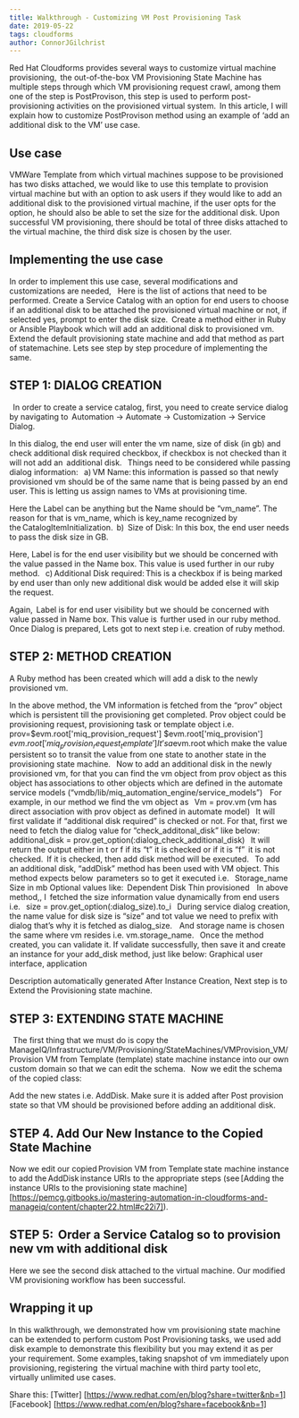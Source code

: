 ```yaml
---
title: Walkthrough - Customizing VM Post Provisioning Task 
date: 2019-05-22
tags: cloudforms
author: ConnorJGilchrist
---
```

 
Red Hat Cloudforms provides several ways to customize virtual machine provisioning,  the out-of-the-box VM Provisioning State Machine has multiple steps through which VM provisioning request crawl, among them one of the step is PostProvison, this step is used to perform post-provisioning activities on the provisioned virtual system.  In this article, I will explain how to customize PostProvison method using an example of ‘add an additional disk to the VM’ use case.  

## Use case ##

VMWare Template from which virtual machines suppose to be provisioned has two disks attached, we would like to use this template to provision virtual machine but with an option to ask users if they would like to add an additional disk to the provisioned virtual machine, if the user opts for the option, he should also be able to set the size for the additional disk.
Upon successful VM provisioning, there should be total of three disks attached to the virtual machine, the third disk size is chosen by the user.

## Implementing the use case ##

In order to implement this use case, several modifications and customizations are needed,    Here is the list of actions that need to be performed.
Create a Service Catalog with an option for end users to choose if an additional disk to be attached the provisioned virtual machine or not, if selected yes, prompt to enter the disk size.  
Create a method either in Ruby or Ansible Playbook which will add an additional disk to provisioned vm.
Extend the default provisioning state machine and add that method as part of statemachine.
Lets see step by step procedure of implementing the same.
  
## STEP 1: DIALOG CREATION ##
  
In order to create a service catalog, first, you need to create service dialog by navigating to  Automation -> Automate -> Customization -> Service Dialog.

In this dialog, the end user will enter the vm name, size of disk (in gb) and check additional disk required checkbox, if checkbox is not checked than it will not add an  additional disk.
  
Things need to be considered while passing dialog information:
  
a) VM Name: this information is passed so that newly provisioned vm should be of the same name that is being passed by an end user. This is letting us assign names to VMs at provisioning time.

Here the Label can be anything but the Name should be “vm_name”. The reason for that is vm_name, which is key_name recognized by the CatalogItemInitialization.
 b)  Size of Disk: In this box, the end user needs to pass the disk size in GB.

Here, Label is for the end user visibility but we should be concerned with the value passed in the Name box. This value is used further in our ruby method.
  
c) Additional Disk required: This is a checkbox if is being marked by end user than only new additional disk would be added else it will skip the request.

Again,  Label is for end user visibility but we should be concerned with value passed in Name box. This value is  further used in our ruby method.
  
Once Dialog is prepared, Lets got to next step i.e. creation of ruby method.
  
## STEP 2: METHOD CREATION ##

A Ruby method has been created which will add a disk to the newly provisioned vm.

In the above method, the VM information is fetched from the “prov” object which is persistent till the provisioning get completed. Prov object could be provisioning request, provisioning task or template object i.e.
  
prov=$evm.root['miq_provision_request'] $evm.root['miq_provision'] $evm.root['miq_provision_request_template']
  
It’s a $evm.root which make the value persistent so to transit the value from one state to another state in the provisioning state machine.
  
Now to add an additional disk in the newly provisioned vm, for that you can find the vm object from prov object as this object has associations to other objects which are defined in the automate service models (“vmdb/lib/miq_automation_engine/service_models”)  
  
For example, in our method we find the vm object as
  
Vm = prov.vm (vm has direct association with prov object as defined in automate model)
  
It will first validate if “additional disk required” is checked or not. For that, first we need to fetch the dialog value for “check_additonal_disk” like below:
  
additional_disk = prov.get_option(:dialog_check_additional_disk)
  
It will return the output either in t or f if its “t” it is checked or if it is “f”  it is not checked.
 If it is checked, then add disk method will be executed.
  
To add an additional disk, “addDisk” method has been used with VM object. This method expects below  parameters so to get it executed i.e.
  
Storage_name
Size in mb
Optional values like:  
Dependent Disk
Thin provisioned  
  
In above method,, I  fetched the size information value dynamically from end users i.e.
  
size = prov.get_option(:dialog_size).to_i
  
During service dialog creation, the name value for disk size is “size” and tot value we need to prefix with dialog that’s why it is fetched as dialog_size.  
  
And storage name is chosen the same where vm resides i.e. vm.storage_name.
  
Once the method created, you can validate it. If validate successfully, then save it and create an instance for your add_disk method, just like below:
Graphical user interface, application

Description automatically generated
After Instance Creation, Next step is to Extend the Provisioning state machine.
  
## STEP 3: EXTENDING STATE MACHINE ##
  
The first thing that we must do is copy the ManageIQ/Infrastructure/VM/Provisioning/StateMachines/VMProvision_VM/Provision VM from Template (template) state machine instance into our own custom domain so that we can edit the schema.
  
Now we edit the schema of the copied class:

Add the new states i.e. AddDisk. Make sure it is added after Post provision state so that VM should be provisioned before adding an additional disk.

## STEP 4. Add Our New Instance to the Copied State Machine ##

Now we edit our copied Provision VM from Template state machine instance to add the AddDisk instance URIs to the appropriate steps (see [Adding the instance URIs to the provisioning state machine] [https://pemcg.gitbooks.io/mastering-automation-in-cloudforms-and-manageiq/content/chapter22.html#c22i7]).

## STEP 5:  Order a Service Catalog so to provision new vm with additional disk ##

Here we see the second disk attached to the virtual machine. Our modified VM provisioning workflow has been successful.
  
## Wrapping it up ##

In this walkthrough, we demonstrated how vm provisioning state machine can be extended to perform custom Post Provisioning tasks, we used add disk example to demonstrate this flexibility but you may extend it as per your requirement. Some examples, taking snapshot of vm immediately upon provisioning, registering  the virtual machine with third party tool etc,  
virtually unlimited use cases.

Share this:
[Twitter] [https://www.redhat.com/en/blog?share=twitter&nb=1]
[Facebook] [https://www.redhat.com/en/blog?share=facebook&nb=1]

